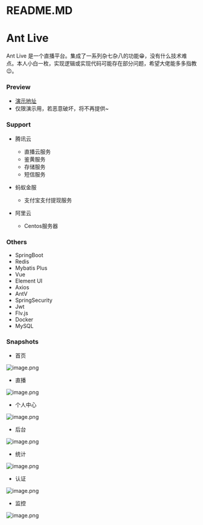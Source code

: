# README.MD

# Ant Live 
Ant Live 是一个直播平台。集成了一系列杂七杂八的功能😁，没有什么技术难点。本人小白一枚，实现逻辑或实现代码可能存在部分问题，希望大佬能多多指教😉。




### Preview


- [演示地址](http://www.imhtb.cn)
- 仅限演示用，若恶意破坏，将不再提供~





### Support


- 腾讯云
   - 直播云服务
   - 鉴黄服务
   - 存储服务
   - 短信服务



- 蚂蚁金服
   - 支付宝支付提现服务



- 阿里云
   - Centos服务器





### Others


- SpringBoot
- Redis
- Mybatis Plus
- Vue
- Element UI
- Axios
- AntV
- SpringSecurity
- Jwt
- Flv.js
- Docker
- MySQL





### Snapshots


- 首页

![image.png](https://cdn.nlark.com/yuque/0/2020/png/297773/1593835018960-7345cd28-950b-48b4-88c9-c43208cf78d3.png#align=left&display=inline&height=352&margin=%5Bobject%20Object%5D&name=image.png&originHeight=902&originWidth=1913&size=251257&status=done&style=shadow&width=746)


- 直播

![image.png](https://cdn.nlark.com/yuque/0/2020/png/297773/1593835100616-1f698da7-5b6a-4636-a3a8-2b67c7730e6b.png#align=left&display=inline&height=451&margin=%5Bobject%20Object%5D&name=image.png&originHeight=902&originWidth=1893&size=70038&status=done&style=shadow&width=946.5)


- 个人中心

![image.png](https://cdn.nlark.com/yuque/0/2020/png/297773/1593835162609-984d4ab2-9fbd-4270-a462-350d174cd8de.png#align=left&display=inline&height=451&margin=%5Bobject%20Object%5D&name=image.png&originHeight=901&originWidth=1888&size=100716&status=done&style=shadow&width=944)


- 后台



![image.png](https://cdn.nlark.com/yuque/0/2020/png/297773/1593835199807-f4ed4b37-c07e-4a44-8c00-daa9630e8bb6.png#align=left&display=inline&height=455&margin=%5Bobject%20Object%5D&name=image.png&originHeight=910&originWidth=1916&size=79335&status=done&style=shadow&width=958)


- 统计



![image.png](https://cdn.nlark.com/yuque/0/2020/png/297773/1593842619713-99982461-85c7-4944-93f0-8a74e18d3791.png#align=left&display=inline&height=365&margin=%5Bobject%20Object%5D&name=image.png&originHeight=729&originWidth=1576&size=67123&status=done&style=shadow&width=788)


- 认证



![image.png](https://cdn.nlark.com/yuque/0/2020/png/297773/1593842676048-6deb047a-a6dc-4a43-8acf-085d1868a5fa.png#align=left&display=inline&height=414&margin=%5Bobject%20Object%5D&name=image.png&originHeight=668&originWidth=1204&size=49223&status=done&style=shadow&width=746)


- 监控



![image.png](https://cdn.nlark.com/yuque/0/2020/png/297773/1593842793536-a2c1d037-5ce8-4ad4-ae3d-c7f41ba475cd.png#align=left&display=inline&height=291&margin=%5Bobject%20Object%5D&name=image.png&originHeight=645&originWidth=1654&size=65855&status=done&style=shadow&width=746)
